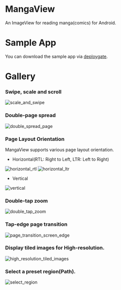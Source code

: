 MangaView
========

An ImageView for reading manga(comics) for Android.

Sample App
========
You can download the sample app via [deploygate](https://dply.me/1dakl4).

Gallery
========

### Swipe, scale and scroll
![scale_and_swipe](https://user-images.githubusercontent.com/932136/91121347-8b21f300-e6d2-11ea-895c-a74f6095ebfc.gif)

### Double-page spread
![double_spread_page](https://user-images.githubusercontent.com/932136/91121378-9b39d280-e6d2-11ea-9914-c390ae3000ba.gif)

### Page Layout Orientation
MangaView supports various page layout orientation.

 * Horizontal(RTL: Right to Left, LTR: Left to Right)

![horizontal_rtl](https://user-images.githubusercontent.com/932136/91523749-8199c480-e938-11ea-9d2f-b2a4f7268e4a.gif)
![horizontal_ltr](https://user-images.githubusercontent.com/932136/91523849-bad23480-e938-11ea-89fb-66e24bb8d65f.gif)

 * Vertical
 
![vertical](https://user-images.githubusercontent.com/932136/91523666-4bf4db80-e938-11ea-9b71-d46ec06f5ab7.gif)

### Double-tap zoom
![double_tap_zoom](https://github.com/keiji/mangaview/blob/master/gallery/double_tap_zoom.gif)

### Tap-edge page transition

![page_transition_screen_edge](https://github.com/keiji/mangaview/blob/master/gallery/page_transition_screen_edge.gif)

### Display tiled images for High-resolution.

![high_resolution_tiled_images](https://github.com/keiji/mangaview/blob/master/gallery/high_resolution_tiled_images.gif)

### Select a preset region(Path).

![select_region](https://github.com/keiji/mangaview/blob/master/gallery/select_region.gif)
